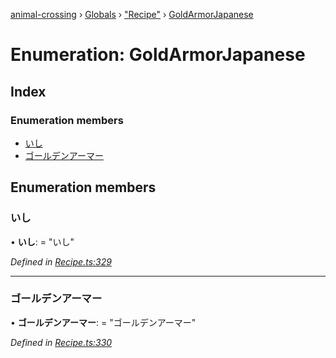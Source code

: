[animal-crossing](../README.md) › [Globals](../globals.md) › ["Recipe"](../modules/_recipe_.md) › [GoldArmorJapanese](_recipe_.goldarmorjapanese.md)

# Enumeration: GoldArmorJapanese

## Index

### Enumeration members

* [いし](_recipe_.goldarmorjapanese.md#いし)
* [ゴールデンアーマー](_recipe_.goldarmorjapanese.md#ゴールデンアーマー)

## Enumeration members

###  いし

• **いし**: = "いし"

*Defined in [Recipe.ts:329](https://github.com/Norviah/animal-crossing/blob/4ad5c16/module/types/Recipe.ts#L329)*

___

###  ゴールデンアーマー

• **ゴールデンアーマー**: = "ゴールデンアーマー"

*Defined in [Recipe.ts:330](https://github.com/Norviah/animal-crossing/blob/4ad5c16/module/types/Recipe.ts#L330)*
